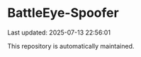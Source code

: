 # BattleEye-Spoofer

Last updated: 2025-07-13 22:56:01

This repository is automatically maintained.
